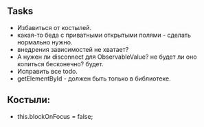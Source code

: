## Tasks

- Избавиться от костылей.
- какая-то беда с приватными открытыми полями - сделать нормально нужно.
- внедрения зависимостей не хватает?
- А нужен ли disconnect для ObservableValue? не будет ли оно копиться бесконечно? будет.
- Исправить все todo.
- getElementById - должен быть только в библиотеке.

## Костыли:
- this.blockOnFocus = false;
